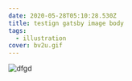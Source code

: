 ```yaml
---
date: 2020-05-28T05:10:28.530Z
title: testign gatsby image body
tags:
  - illustration
cover: bv2u.gif
---
```


![dfgd](bv2u.gif "dfgdfg")
